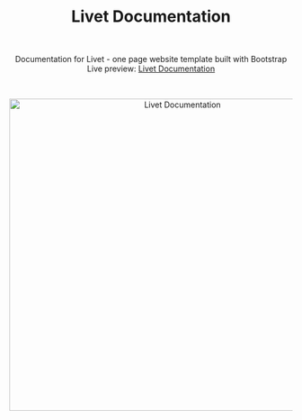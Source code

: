 <h1 align="center">Livet Documentation</h1><br>
<p align="center">Documentation for Livet - one page website template built with Bootstrap<br>
Live preview: <a href="https://themalni.github.io/livet-documentation/">Livet Documentation</a></p><br>

<p align="center">
<img src="https://cloud.githubusercontent.com/assets/12295765/22391068/358fe502-e4ef-11e6-8c70-17d4274d89fa.jpg" width="600" height="554" alt="Livet Documentation">
</p>



